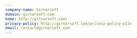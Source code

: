 ```yaml
---
company-name: Girnarsoft
domain: girnarsoft.com
home: http://girnarsoft.com/
privacy-policy: http://girnarsoft.com/privacy-policy-p13v
email: contact@girnarsoft.com
---
```




